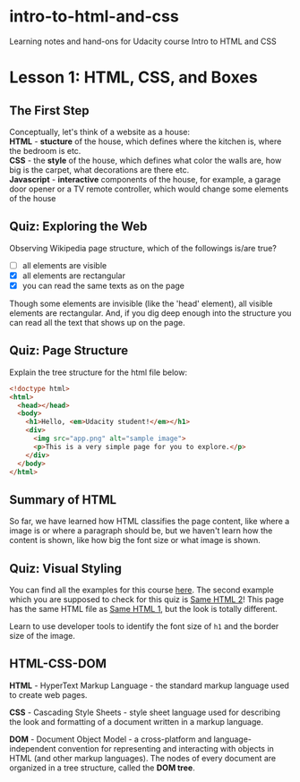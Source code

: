 # intro-to-html-and-css

Learning notes and hand-ons for Udacity course Intro to HTML and CSS

# Lesson 1: HTML, CSS, and Boxes

## The First Step

Conceptually, let's think of a website as a house:  
**HTML** - **stucture** of the house, which defines where the kitchen is, where the bedroom is etc.  
**CSS** - the **style** of the house, which defines what color the walls are, how big is the carpet, what decorations are there etc.  
**Javascript** - **interactive** components of the house, for example, a garage door opener or a TV remote controller, which would change some elements of the house

## Quiz: Exploring the Web

Observing Wikipedia page structure, which of the followings is/are true?

- [ ] all elements are visible
- [x] all elements are rectangular
- [x] you can read the same texts as on the page

Though some elements are invisible (like the 'head' element), all visible elements are rectangular. And, if you dig deep enough into the structure you can read all the text that shows up on the page.

## Quiz: Page Structure

Explain the tree structure for the html file below:

```html
<!doctype html>
<html>
  <head></head>
  <body>
    <h1>Hello, <em>Udacity student!</em></h1>
    <div>
      <img src="app.png" alt="sample image">
      <p>This is a very simple page for you to explore.</p>
    </div>
  </body>
</html>
```

## Summary of HTML

So far, we have learned how HTML classifies the page content, like where a image is or where a paragraph should be, but we haven't learn how the content is shown, like how big the font size or what image is shown. 

## Quiz: Visual Styling

You can find all the examples for this course [here](http://assignments.udacity-extras.appspot.com/courses/html-css/index.html). The second example which you are supposed to check for this quiz is [Same HTML 2](http://assignments.udacity-extras.appspot.com/courses/html-css/samples/style-2.html)! This page has the same HTML file as [Same HTML 1](http://assignments.udacity-extras.appspot.com/courses/html-css/samples/style-1.html), but the look is totally different.

Learn to use developer tools to identify the font size of `h1` and the border size of the image.

## HTML-CSS-DOM

**HTML** - HyperText Markup Language - the standard markup language used to create web pages.

**CSS** - Cascading Style Sheets - style sheet language used for describing the look and formatting of a document written in a markup language.

**DOM** - Document Object Model - a cross-platform and language-independent convention for representing and interacting with objects in HTML (and other markup languages). The nodes of every document are organized in a tree structure, called the **DOM tree**.

